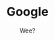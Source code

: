 --- 
layout: page
title : Google 
permalink: https://google.com
subtitle: "Wee?" 
feature-img:
tags: [Page]
---